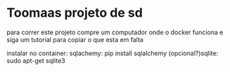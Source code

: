 # Toomaas projeto de sd
para correr este projeto compre um computador onde o docker funciona e siga um tutorial para copiar o que esta em falta

instalar no container:
  sqlachemy: pip install sqlalchemy
  (opcional?)sqlite: sudo apt-get sqlite3
